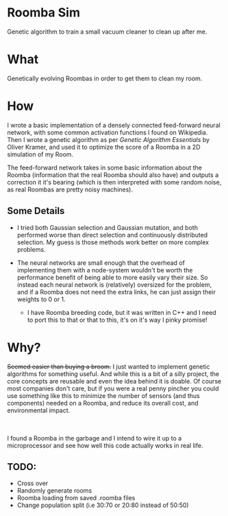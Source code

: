 # Roomba Sim
Genetic algorithm to train a small vacuum cleaner to clean up after me.

# What
Genetically evolving Roombas in order to get them to clean my room.

# How
I wrote a basic implementation of a densely connected feed-forward neural
network, with some common activation functions I found on Wikipedia. Then I
wrote a genetic algorithm as per *Genetic Algorithm Essentials* by Oliver
Kramer, and used it to optimize the score of a Roomba in a 2D simulation of my
Room.

The feed-forward network takes in some basic information about the Roomba
(information that the real Roomba should also have) and outputs a correction it
it's bearing (which is then interpreted with some random noise, as real Roombas
are pretty noisy machines).

## Some Details
- I tried both Gaussian selection and Gaussian mutation, and both performed
  worse than direct selection and continuously distributed selection. My guess 
  is those methods work better on more complex problems.

- The neural networks are small enough that the overhead of implementing them
  with a node-system wouldn't be worth the performance benefit of being able to
  more easily vary their size. So instead each neural network is (relatively)
  oversized for the problem, and if a Roomba does not need the extra links, he
  can just assign their weights to 0 or 1.

  - I have Roomba breeding code, but it was written in C++ and I need to port this
  to that or that to this, it's on it's way I pinky promise!

# Why?
~~Seemed easier than buying a broom.~~ I just wanted to implement genetic
algorithms for something useful. And while this is a bit of a silly project, the
core concepts are reusable and even the idea behind it is doable. Of course most
companies don't care, but if you were a real penny pincher you could use
something like this to minimize the number of sensors (and thus components)
needed on a Roomba, and reduce its overall cost, and environmental impact.

<br><br>
I found a Roomba in the garbage and I intend to wire it up to a microprocessor
and see how well this code actually works in real life.


## TODO:
- Cross over
- Randomly generate rooms
- Roomba loading from saved .roomba files
- Change population split (i.e 30:70 or 20:80 instead of 50:50)
